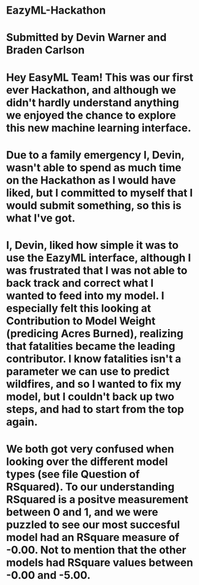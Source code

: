 # EazyML-Hackathon
# Submitted by Devin Warner and Braden Carlson
# Hey EasyML Team! This was our first ever Hackathon, and although we didn't hardly understand anything we enjoyed the chance to explore this new machine learning interface. 
# Due to a family emergency I, Devin, wasn't able to spend as much time on the Hackathon as I would have liked, but I committed to myself that I would submit something, so this is what I've got. 
# I, Devin, liked how simple it was to use the EazyML interface, although I was frustrated that I was not able to back track and correct what I wanted to feed into my model. I especially felt this looking at Contribution to Model Weight (predicing Acres Burned), realizing that fatalities became the leading contributor. I know fatalities isn't a parameter we can use to predict wildfires, and so I wanted to fix my model, but I couldn't back up two steps, and had to start from the top again.
# We both got very confused when looking over the different model types (see file Question of RSquared). To our understanding RSquared is a positve measurement between 0 and 1, and we were puzzled to see our most succesful model had an RSquare measure of -0.00. Not to mention that the other models had RSquare values between -0.00 and -5.00. 
